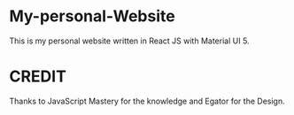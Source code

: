 # My-personal-Website
This is my personal website written in React JS with Material UI 5. 

# CREDIT

Thanks to JavaScript Mastery for the knowledge and Egator for the Design.
